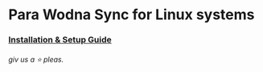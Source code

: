 # Para Wodna Sync for Linux systems

### [Installation & Setup Guide](https://pw-sync.github.io/guides/linux.html)

###### giv us a ⭐️ pleas.

